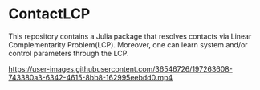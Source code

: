 # ContactLCP
This repository contains a Julia package that resolves contacts via Linear Complementarity Problem(LCP). Moreover, one can learn system and/or control parameters through the LCP. 



https://user-images.githubusercontent.com/36546726/197263608-743380a3-6342-4615-8bb8-162995eebdd0.mp4

